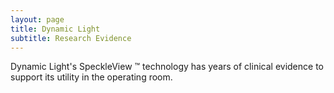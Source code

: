 ```yaml
---
layout: page
title: Dynamic Light
subtitle: Research Evidence
---
```

<div>
    <p>
Dynamic Light's SpeckleView &trade; technology has years of clinical evidence to support its utility in the operating room.
    </p>
</div>
